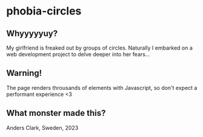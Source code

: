 # phobia-circles

## Whyyyyyuy?

My girlfriend is freaked out by groups of circles. Naturally I embarked on a web development project to delve deeper into her fears...

## Warning!

The page renders throusands of elements with Javascript, so don't expect a performant experience <3


## What monster made this?

Anders Clark, Sweden, 2023
